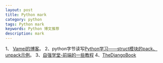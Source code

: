 ```yaml
---
layout: post
title: Python mark
category: python
tags: Python mark
keywords: Python 博文推荐
description: mark
---
```



1、 [Vamei的博客](http://www.cnblogs.com/vamei/)。
2、python字节读写[Python学习——struct模块的pack、unpack示例](http://blog.csdn.net/ithomer/article/details/5974029)。
3、[自强学堂-前端的一些教程](http://www.ziqiangxuetang.com/django/django-admin.html)
4、[TheDjangoBook](https://djangobook-cn.readthedocs.io/en/latest/index.html#)



